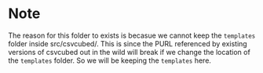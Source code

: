 # Note

The reason for this folder to exists is becasue we cannot keep the `templates` folder inside src/csvcubed/. This is since the PURL referenced by existing versions of csvcubed out in the wild will break if we change the location of the `templates` folder. So we will be keeping the `templates` here.
